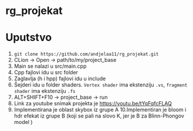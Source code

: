 # rg_projekat


# Uputstvo
1. `git clone https://github.com/andjelaa11/rg_projekat.git`
2. CLion -> Open -> path/to/my/project_base
3. Main se nalazi u src/main.cpp
4. Cpp fajlovi idu u src folder
5. Zaglavlja (h i hpp) fajlovi idu u include
6. Šejderi idu u folder shaders. `Vertex shader` ima ekstenziju `.vs`, `fragment shader` ima ekstenziju `.fs`
7. ALT+SHIFT+F10 -> project_base -> run
8. Link za youtube snimak projekta je https://youtu.be/tYqFqfcFLAQ
9. Implementirana je oblast skybox  iz grupe A
10.Implementiran je bloom i hdr efekat iz grupe B (koji se pali na slovo K, jer je B za Blinn-Phongov model )
